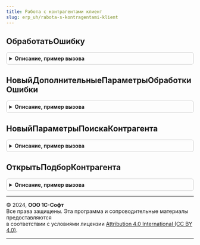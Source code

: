 ```yaml
---
title: Работа с контрагентами клиент
slug: erp_uh/rabota-s-kontragentami-klient
---
```



## ОбработатьОшибку
<details style="margin: 1em 0; padding: 0.5em; border: 1px solid #ccc; border-radius: 6px;">

<summary style="font-weight: bold; cursor: pointer;">Описание, пример вызова</summary>

```bsl

// Обрабатывает стандартным способом ошибку, возвращенную в поле ОписаниеОшибки
// одним из методов:
// - РаботаСКонтрагентами.ЮридическиеЛицаПоНаименованию;
// - РаботаСКонтрагентами.РеквизитыПредпринимателяПоИНН;
// - РаботаСКонтрагентами.СведенияОЮридическомЛицеПоИНН;
// - РаботаСКонтрагентами.ИнформацияОСвязяхЮридическогоЛицаПоИНН;
// - РаботаСКонтрагентами.ИнформацияОСвязяхПредпринимателяПоИНН;
// - РаботаСКонтрагентами.ИнформацияОПроверкахКонтролирующимиОрганамиПоСпискуИНН;
// - РаботаСКонтрагентами.РеквизитыНалоговогоОрганаПоКоду;
// - РаботаСКонтрагентами.РеквизитыОтделенияФССПоКоду;
// - РаботаСКонтрагентами.РеквизитыОтделенияПФРПоКоду;
//
// Параметры:
//	ОписаниеОшибки - Строка - полученное описание ошибки;
//	ОбработчикЗавершения - ОписаниеОповещения - обработчик, вызываемый
//		при завершении обработки ошибки. В обработчик передается
//		значение типа Структура с полями:
//		*ПовторитьДействие - Булево - если Истина, пользователь выполнил
//			действия, необходимые для исправления ошибки и можно повторно
//			вызвать выбранный метод;
//	ДополнительныеПараметры - Структура - дополнительные параметры
//		обработки ошибки. Поля:
//		*ПредставлениеДействия - Строка - представление выполняемого действия
//			в сообщениях пользователю;
//		*ИдентификаторМестаВызова - Строка - произвольный идентификатор
//			функциональности конфигурации;
//		*Форма - ФормаКлиентскогоПриложения - форма, в которой вызывается функциональность.
//			Используется как владелец форм, открываемых в режиме
//			"Блокировать окно владельца".
//
Процедура ОбработатьОшибку( Экспорт
```

Пример вызова
```bsl
РаботаСКонтрагентамиКлиент.ОбработатьОшибку();
```
</details>

## НовыйДополнительныеПараметрыОбработкиОшибки
<details style="margin: 1em 0; padding: 0.5em; border: 1px solid #ccc; border-radius: 6px;">

<summary style="font-weight: bold; cursor: pointer;">Описание, пример вызова</summary>

```bsl

// Возвращает структуру дополнительных параметров для метода ОбработатьОшибку().
//
// Возвращаемое значение:
//	Структура - дополнительные параметры. Поля:
//		*ПредставлениеДействия - Строка - представление выполняемого действия
//			в сообщениях пользователю;
//		*ИдентификаторМестаВызова - Строка - произвольный идентификатор
//			функциональности конфигурации;
//		*Форма - ФормаКлиентскогоПриложения - форма, в которой вызывается функциональность.
//			Используется как владелец форм, открываемых в режиме
//			"Блокировать окно владельца".
//
Функция НовыйДополнительныеПараметрыОбработкиОшибки() Экспорт
```

Пример вызова
```bsl
Результат = РаботаСКонтрагентамиКлиент.НовыйДополнительныеПараметрыОбработкиОшибки() 
```
</details>

## НовыйПараметрыПоискаКонтрагента
<details style="margin: 1em 0; padding: 0.5em; border: 1px solid #ccc; border-radius: 6px;">

<summary style="font-weight: bold; cursor: pointer;">Описание, пример вызова</summary>

```bsl

// Возвращает структуру параметров для подбора контрагентов.
//
// Возвращаемое значение:
//  Структура - параметры.
//    *Заголовок - Строка - заголовок формы;
//    *СтрокаПоиска - Строка - ИНН или наименование контрагента;
//    *Регион - Строка - регион контрагента;
//    *Адрес - Строка - адрес контрагента;
//    *РасширенныйРезультатПодбора - Булево - признак расширенного подбора.
//         Когда Ложь, в результате подбора будет возвращаться строка ИНН,
//         Когда Истина - Структура с полями ИНН, УникальныйНомер, Идентификатор.
//
Функция НовыйПараметрыПоискаКонтрагента() Экспорт
```

Пример вызова
```bsl
Результат = РаботаСКонтрагентамиКлиент.НовыйПараметрыПоискаКонтрагента() 
```
</details>

## ОткрытьПодборКонтрагента
<details style="margin: 1em 0; padding: 0.5em; border: 1px solid #ccc; border-radius: 6px;">

<summary style="font-weight: bold; cursor: pointer;">Описание, пример вызова</summary>

```bsl

// Открывает форму заполнения контрагента из данных ЕГРЮЛ.
//
// Параметры:
//  ПараметрыПоиска - Структура - параметры поиска контрагента. См НовыйПараметрыПоискаКонтрагента
//    *Заголовок - Строка - заголовок формы;
//    *СтрокаПоиска - Строка - ИНН или наименование контрагента;
//    *Регион - Строка - регион контрагента;
//    *Адрес - Строка - адрес контрагента;
//  ФормаВладелец - ФормаКлиентскогоПриложения
//                - Неопределено - форма, из которой открывается подбор.
//  ОписаниеОповещения - ОписаниеОповещения - оповещение, которое необходимо выполнить после выбора контрагента.
//   В результате подбора может быть передана строка ИНН или структура с данными контрагента:
//    *ИНН - Строка - ИНН контрагента;
//    *ЭтоПодразделение - Булево - признак обособленного подразделения;
//    *Идентификатор  - Строка - идентификатор подразделения.
//
Процедура ОткрытьПодборКонтрагента(ПараметрыПоиска, ФормаВладелец, ОписаниеОповещения) Экспорт
```

Пример вызова
```bsl
РаботаСКонтрагентамиКлиент.ОткрытьПодборКонтрагента(ПараметрыПоиска, ФормаВладелец, ОписаниеОповещения) 
```
</details>

---

© 2024, **ООО 1С-Софт**  
Все права защищены. Эта программа и сопроводительные материалы предоставляются  
в соответствии с условиями лицензии [Attribution 4.0 International (CC BY 4.0)](https://creativecommons.org/licenses/by/4.0/legalcode).

---
